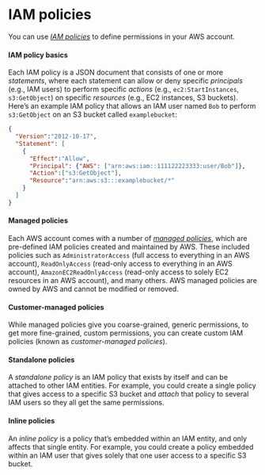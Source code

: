 # IAM policies

You can use _[IAM policies](https://docs.aws.amazon.com/IAM/latest/UserGuide/access_policies.html)_ to define permissions
in your AWS account.



<div className="dlist">

#### IAM policy basics

Each IAM policy is a JSON document that consists of one or more _statements_, where each statement can allow or deny
specific _principals_ (e.g., IAM users) to perform specific _actions_ (e.g., `ec2:StartInstances`, `s3:GetObject`) on
specific _resources_ (e.g., EC2 instances, S3 buckets). Here’s an example IAM policy that allows an IAM user named
`Bob` to perform `s3:GetObject` on an S3 bucket called `examplebucket`:


</div>

``` json
{
  "Version":"2012-10-17",
  "Statement": [
    {
      "Effect":"Allow",
      "Principal": {"AWS": ["arn:aws:iam::111122223333:user/Bob"]},
      "Action":["s3:GetObject"],
      "Resource":"arn:aws:s3:::examplebucket/*"
    }
  ]
}
```



<div className="dlist">

#### Managed policies

Each AWS account comes with a number of
_[managed policies](https://docs.aws.amazon.com/IAM/latest/UserGuide/access_policies_managed-vs-inline.html)_, which
are pre-defined IAM policies created and maintained by AWS. These included policies such as `AdministratorAccess`
(full access to everything in an AWS account), `ReadOnlyAccess` (read-only access to everything in an AWS account),
`AmazonEC2ReadOnlyAccess` (read-only access to solely EC2 resources in an AWS account), and many others. AWS managed
policies are owned by AWS and cannot be modified or removed.

#### Customer-managed policies

While managed policies give you coarse-grained, generic permissions, to get more fine-grained, custom permissions,
you can create custom IAM policies (known as _customer-managed policies_).

#### Standalone policies

A _standalone policy_ is an IAM policy that exists by itself and can be attached to other IAM entities. For example,
you could create a single policy that gives access to a specific S3 bucket and _attach_ that policy to several IAM
users so they all get the same permissions.

#### Inline policies

An _inline policy_ is a policy that’s embedded within an IAM entity, and only affects that single entity. For
example, you could create a policy embedded within an IAM user that gives solely that one user access to a specific
S3 bucket.


</div>




